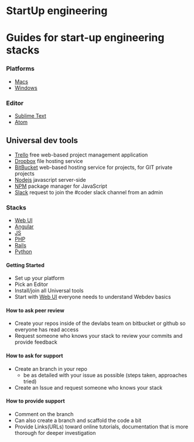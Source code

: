 StartUp engineering 
======

# Guides for start-up engineering stacks


### Platforms
* [Macs](https://github.com/thedevlabs/coders/tree/master/en/tools.mac.md)
* [Windows](https://github.com/thedevlabs/coders/tree/master/en/tools.win.md)


### Editor 
* [Sublime Text](http://www.sublimetext.com)
* [Atom](https://atom.io)


## Universal dev tools
* [Trello](http://www.trello.com) free web-based project management application
* [Dropbox](www.dropbox.com) file hosting service
* [BitBucket](https://bitbucket.org/) web-based hosting service for projects, for GIT private projects
* [Nodejs](http://nodejs.org/) javascript server-side
* [NPM](https://www.npmjs.org/) package manager for JavaScript
* [Slack](https://thedevlabs.slack.com/) request to join the #coder slack channel from an admin


### Stacks
* [Web UI](https://github.com/thedevlabs/coders/tree/master/en/web.md)
* [Angular](https://github.com/thedevlabs/coders/tree/master/en/ng.md)
* [JS](https://github.com/thedevlabs/coders/tree/master/en/js.md)
* [PHP](https://github.com/thedevlabs/coders/tree/master/en/php.md)
* [Rails](https://github.com/thedevlabs/coders/tree/master/en/rails.md)
* [Python](https://github.com/thedevlabs/coders/tree/master/en/python.md)


#### Getting Started
* Set up your platform
* Pick an Editor
* Install/join all Universal tools
* Start with [Web UI](https://github.com/thedevlabs/coders/tree/master/en/web.md) everyone needs to understand Webdev basics


#### How to ask peer review
* Create your repos inside of the devlabs team on bitbucket or github so everyone has read access
* Request someone who knows your stack to review your commits and provide feedback


#### How to ask for support
* Create an branch in your repo
  * be as detailed with your issue as possible (steps taken, approaches tried)
* Create an Issue and request someone who knows your stack


#### How to provide support
* Comment on the branch
* Can also create a branch and scaffold the code a bit
* Provide Links(URLs) toward online tutorials, documentation that is more thorough for deeper investigation

